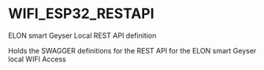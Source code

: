 # WIFI_ESP32_RESTAPI
ELON smart Geyser Local REST API definition

Holds the SWAGGER definitions for the REST API for the ELON smart Geyser local WIFI Access 
